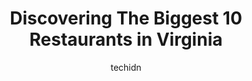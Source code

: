 ---
layout: ampstory
image: https://i0.wp.com/paketmu.com/wp-content/uploads/2023/06/the-restaurant-at-patowmack-farm-0-in-virginia-1686366578.jpeg?resize=640,853
author: techidn
featured: false
description: Explore the diverse Restaurant scene in Virginia, home to an incredible selection of 10 establishments catering to every taste. Whether youre in search of iconic favorites or undiscovered t
title: Discovering The Biggest 10 Restaurants in Virginia
cover:
   title: Discovering The Biggest 10 Restaurants in Virginia
   subtitle: RICKPATE
   background: https://paketmu.com/wp-content/uploads/2023/06/the-restaurant-at-patowmack-farm-0-in-virginia-1686366578.jpeg

pages: 
 - layout: thirds
   top: <h1>#1 Virtue Feed & Grain</h1>
   bottom: "<p>I have only been here for brunch and it was very very good.  Very busy, however the staff does not let you know.  They check up often and are very friendly and knowledgea</p>"
   background: https://paketmu.com/wp-content/uploads/2023/06/the-restaurant-at-patowmack-farm-1-in-virginia-1686366579.jpeg
   backgroundblur: true
 - layout: thirds
   top: <h1>#2 The Pink Cadillac Diner</h1>
   bottom: "<p>Old-school diner vibes, and a decent variety of menu options. The burgers were huge, and we werent asked how we wanted them cooked, but the booth next to us was asked. F</p>"
   background: https://paketmu.com/wp-content/uploads/2023/06/the-restaurant-at-patowmack-farm-2-in-virginia-1686366580.jpeg
   cta:
      link: https://paketmu.com/discovering-the-biggest-10-restaurants-in-virginia/
      text: Discovering The Biggest 10 Restaurants in Virginia
 - layout: thirds
   top: <h1>#3 Edelweiss German Restaurant</h1>
   bottom: "<p>I always wanted to visit Edelweiss after seeing the signs on 81 so often. Finally had the chance and it was fantastic. The atmosphere, service and food was enjoyable. Eve</p>"
   background: https://paketmu.com/wp-content/uploads/2023/06/the-restaurant-at-patowmack-farm-3-in-virginia-1686366581.jpeg
   cta:
      link: https://paketmu.com/discovering-the-biggest-10-restaurants-in-virginia/
      text: Discovering The Biggest 10 Restaurants in Virginia
 - layout: thirds
   top: <h1>#4 Southern Kitchen</h1>
   bottom: "<p>541 N 2nd St, Richmond, VA 23219, United States</p>"
   background: https://images.unsplash.com/photo-1496096265110-f83ad7f96608?ixlib=rb-4.0.3&ixid=MnwxMjA3fDB8MHxwaG90by1wYWdlfHx8fGVufDB8fHx8&auto=format&fit=crop&w=640&h=853&q=80
   cta:
      link: https://paketmu.com/discovering-the-biggest-10-restaurants-in-virginia/
      text: Discovering The Biggest 10 Restaurants in Virginia
 - layout: thirds
   top: <h1>#5 Grapevine | The Greek & Italian Restaurant</h1>
   bottom: "<p>11055 Three Chopt Rd, Richmond, VA 23233, United States</p>"
   background: https://images.unsplash.com/photo-1609083590460-7b8cc0ca65f8?ixlib=rb-4.0.3&ixid=MnwxMjA3fDB8MHxwaG90by1wYWdlfHx8fGVufDB8fHx8&auto=format&fit=crop&w=640&h=853&q=80
   cta:
      link: https://paketmu.com/discovering-the-biggest-10-restaurants-in-virginia/
      text: Discovering The Biggest 10 Restaurants in Virginia
 - layout: thirds
   top: <h1>#6 2941 Restaurant</h1>
   bottom: "<p>2941 Fairview Park Dr, Falls Church, VA 22042, United States</p>"
   background: https://images.unsplash.com/photo-1620421680010-0766ff230392?ixlib=rb-4.0.3&ixid=MnwxMjA3fDB8MHxwaG90by1wYWdlfHx8fGVufDB8fHx8&auto=format&fit=crop&w=640&h=853&q=80
   cta:
      link: https://paketmu.com/discovering-the-biggest-10-restaurants-in-virginia/
      text: Discovering The Biggest 10 Restaurants in Virginia
 - layout: thirds
   top: <h1>#7 Southern Inn Restaurant</h1>
   bottom: "<p>37 S Main St, Lexington, VA 24450, United States</p>"
   background: https://images.unsplash.com/photo-1522441815192-d9f04eb0615c?ixlib=rb-4.0.3&ixid=MnwxMjA3fDB8MHxwaG90by1wYWdlfHx8fGVufDB8fHx8&auto=format&fit=crop&w=640&h=853&q=80
   cta:
      link: https://paketmu.com/discovering-the-biggest-10-restaurants-in-virginia/
      text: Discovering The Biggest 10 Restaurants in Virginia
 - layout: thirds
   middle: Continue reading...
   background: https://images.unsplash.com/photo-1618005182384-a83a8bd57fbe?ixlib=rb-4.0.3&ixid=MnwxMjA3fDB8MHxwaG90by1wYWdlfHx8fGVufDB8fHx8&auto=format&fit=crop&w=640&h=853&q=80
   cta:
      link: https://paketmu.com/discovering-the-biggest-10-restaurants-in-virginia/
      text: Discovering The Biggest 10 Restaurants in Virginia
      
---